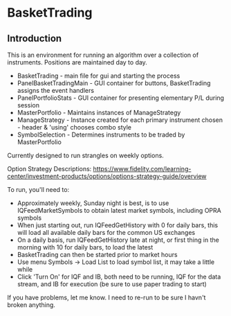 # BasketTrading

## Introduction

This is an environment for running an algorithm over a collection of instruments.  Positions
are maintained day to day.

* BasketTrading - main file for gui and starting the process
* PanelBasketTradingMain - GUI container for buttons, BasketTrading assigns the event handlers
* PanelPortfolioStats - GUI container for presenting elementary P/L during session
* MasterPortfolio - Maintains instances of ManageStrategy
* ManageStrategy - Instance created for each primary instrument chosen - header & 'using' chooses combo style
* SymbolSelection - Determines instruments to be traded by MasterPortfolio

Currently designed to run strangles on weekly options.

Option Strategy Descriptions:
https://www.fidelity.com/learning-center/investment-products/options/options-strategy-guide/overview

To run, you'll need to:

* Approximately weekly, Sunday night is best, is to use IQFeedMarketSymbols to obtain latest market symbols, including OPRA symbols
* When just starting out, run IQFeedGetHistory with 0 for daily bars, this will load all available daily bars for the common US exchanges
* On a daily basis, run IQFeedGetHistory late at night, or first thing in the morning with 10 for daily bars, to load the latest
* BasketTrading can then be started prior to market hours
* Use menu Symbols -> Load List to load symbol list, it may take a little while
* Click 'Turn On' for IQF and IB, both need to be running, IQF for the data stream, and IB for execution (be sure to use paper trading to start)

If you have problems, let me know.  I need to re-run to be sure I havn't broken anything.

